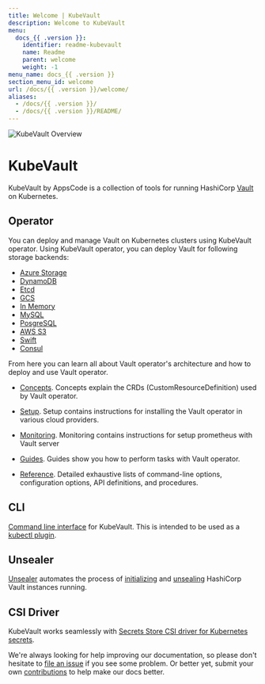 ```yaml
---
title: Welcome | KubeVault
description: Welcome to KubeVault
menu:
  docs_{{ .version }}:
    identifier: readme-kubevault
    name: Readme
    parent: welcome
    weight: -1
menu_name: docs_{{ .version }}
section_menu_id: welcome
url: /docs/{{ .version }}/welcome/
aliases:
  - /docs/{{ .version }}/
  - /docs/{{ .version }}/README/
---
```


![KubeVault Overview](/docs/images/kubevault-overview.svg)

# KubeVault

KubeVault by AppsCode is a collection of tools for running HashiCorp [Vault](https://www.vaultproject.io/) on Kubernetes. 

## Operator
You can deploy and manage Vault on Kubernetes clusters using KubeVault operator. Using KubeVault operator, you can deploy Vault for following storage backends:

- [Azure Storage](/docs/concepts/vault-server-crds/storage/azure.md)
- [DynamoDB](/docs/concepts/vault-server-crds/storage/dynamodb.md)
- [Etcd](/docs/concepts/vault-server-crds/storage/etcd.md)
- [GCS](/docs/concepts/vault-server-crds/storage/gcs.md)
- [In Memory](/docs/concepts/vault-server-crds/storage/inmem.md)
- [MySQL](/docs/concepts/vault-server-crds/storage/mysql.md)
- [PosgreSQL](/docs/concepts/vault-server-crds/storage/postgresql.md)
- [AWS S3](/docs/concepts/vault-server-crds/storage/s3.md)
- [Swift](/docs/concepts/vault-server-crds/storage/swift.md)
- [Consul](/docs/concepts/vault-server-crds/storage/consul.md)

From here you can learn all about Vault operator's architecture and how to deploy and use Vault operator.

- [Concepts](/docs/concepts/). Concepts explain the CRDs (CustomResourceDefinition) used by Vault operator.

- [Setup](/docs/setup/). Setup contains instructions for installing
  the Vault operator in various cloud providers.

- [Monitoring](/docs/guides/monitoring). Monitoring contains instructions for setup prometheus with Vault server

- [Guides](/docs/guides/). Guides show you how to perform tasks with Vault operator.

- [Reference](/docs/reference/). Detailed exhaustive lists of
command-line options, configuration options, API definitions, and procedures.

## CLI

[Command line interface](https://github.com/kubevault/cli) for KubeVault. This is intended to be used as a [kubectl plugin](https://kubernetes.io/docs/tasks/extend-kubectl/kubectl-plugins/).

## Unsealer

[Unsealer](https://github.com/kubevault/unsealer) automates the process of [initializing](https://www.vaultproject.io/docs/commands/operator/init.html) and [unsealing](https://www.vaultproject.io/docs/concepts/seal.html#unsealing) HashiCorp Vault instances running.

## CSI Driver

KubeVault works seamlessly with [Secrets Store CSI driver for Kubernetes secrets](https://github.com/kubernetes-sigs/secrets-store-csi-driver).

We're always looking for help improving our documentation, so please don't hesitate to [file an issue](https://github.com/kubevault/kubevault/issues/new) if you see some problem. Or better yet, submit your own [contributions](/docs/CONTRIBUTING.md) to help
make our docs better.

